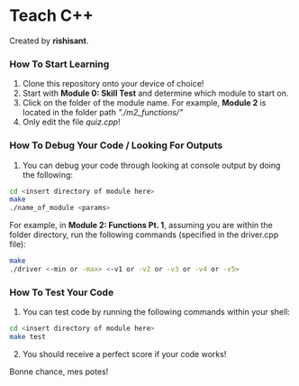 # Teach C++
Created by __rishisant__.

### How To Start Learning
1. Clone this repository onto your device of choice!
2. Start with __Module 0: Skill Test__ and determine which module to start on.
3. Click on the folder of the module name. For example, __Module 2__ is located in the folder path _"./m2_functions/"_
4. Only edit the file _quiz.cpp_! 


### How To Debug Your Code / Looking For Outputs
1. You can debug your code through looking at console output by doing the following:
```sh
cd <insert directory of module here>
make
./name_of_module <params>
```
For example, in __Module 2: Functions Pt. 1__, assuming you are within the folder directory, run the following commands (specified in the driver.cpp file):
```sh
make
./driver <-min or -max> <-v1 or -v2 or -v3 or -v4 or -v5>
```

### How To Test Your Code
1. You can test code by running the following commands within your shell:
```sh
cd <insert directory of module here>
make test
```
2. You should receive a perfect score if your code works!


Bonne chance, mes potes!
